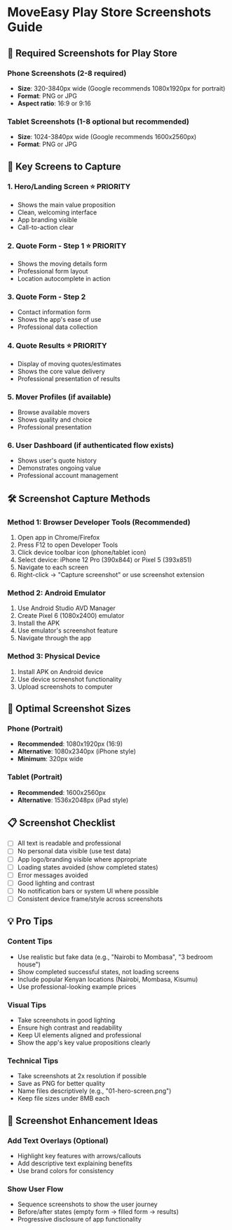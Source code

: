 # MoveEasy Play Store Screenshots Guide

## 📱 Required Screenshots for Play Store

### Phone Screenshots (2-8 required)
- **Size**: 320-3840px wide (Google recommends 1080x1920px for portrait)
- **Format**: PNG or JPG
- **Aspect ratio**: 16:9 or 9:16

### Tablet Screenshots (1-8 optional but recommended)
- **Size**: 1024-3840px wide (Google recommends 1600x2560px)
- **Format**: PNG or JPG

## 🎯 Key Screens to Capture

### 1. **Hero/Landing Screen** ⭐ PRIORITY
- Shows the main value proposition
- Clean, welcoming interface
- App branding visible
- Call-to-action clear

### 2. **Quote Form - Step 1** ⭐ PRIORITY  
- Shows the moving details form
- Professional form layout
- Location autocomplete in action

### 3. **Quote Form - Step 2**
- Contact information form
- Shows the app's ease of use
- Professional data collection

### 4. **Quote Results** ⭐ PRIORITY
- Display of moving quotes/estimates
- Shows the core value delivery
- Professional presentation of results

### 5. **Mover Profiles** (if available)
- Browse available movers
- Shows quality and choice
- Professional presentation

### 6. **User Dashboard** (if authenticated flow exists)
- Shows user's quote history
- Demonstrates ongoing value
- Professional account management

## 🛠️ Screenshot Capture Methods

### Method 1: Browser Developer Tools (Recommended)
1. Open app in Chrome/Firefox
2. Press F12 to open Developer Tools
3. Click device toolbar icon (phone/tablet icon)
4. Select device: iPhone 12 Pro (390x844) or Pixel 5 (393x851)
5. Navigate to each screen
6. Right-click → "Capture screenshot" or use screenshot extension

### Method 2: Android Emulator
1. Use Android Studio AVD Manager
2. Create Pixel 6 (1080x2400) emulator
3. Install the APK
4. Use emulator's screenshot feature
5. Navigate through the app

### Method 3: Physical Device
1. Install APK on Android device
2. Use device screenshot functionality
3. Upload screenshots to computer

## 📐 Optimal Screenshot Sizes

### Phone (Portrait)
- **Recommended**: 1080x1920px (16:9)
- **Alternative**: 1080x2340px (iPhone style)
- **Minimum**: 320px wide

### Tablet (Portrait)  
- **Recommended**: 1600x2560px
- **Alternative**: 1536x2048px (iPad style)

## 📋 Screenshot Checklist

- [ ] All text is readable and professional
- [ ] No personal data visible (use test data)
- [ ] App logo/branding visible where appropriate
- [ ] Loading states avoided (show completed states)
- [ ] Error messages avoided
- [ ] Good lighting and contrast
- [ ] No notification bars or system UI where possible
- [ ] Consistent device frame/style across screenshots

## 💡 Pro Tips

### Content Tips
- Use realistic but fake data (e.g., "Nairobi to Mombasa", "3 bedroom house")
- Show completed successful states, not loading screens
- Include popular Kenyan locations (Nairobi, Mombasa, Kisumu)
- Use professional-looking example prices

### Visual Tips
- Take screenshots in good lighting
- Ensure high contrast and readability
- Keep UI elements aligned and professional
- Show the app's key value propositions clearly

### Technical Tips
- Take screenshots at 2x resolution if possible
- Save as PNG for better quality
- Name files descriptively (e.g., "01-hero-screen.png")
- Keep file sizes under 8MB each

## 🎨 Screenshot Enhancement Ideas

### Add Text Overlays (Optional)
- Highlight key features with arrows/callouts
- Add descriptive text explaining benefits
- Use brand colors for consistency

### Show User Flow
- Sequence screenshots to show the user journey
- Before/after states (empty form → filled form → results)
- Progressive disclosure of app functionality